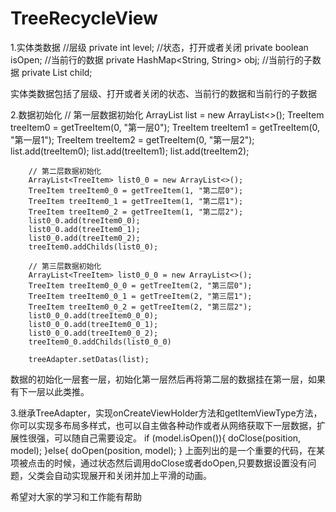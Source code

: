 # TreeRecycleView

1.实体类数据
        //层级
        private int level;
        //状态，打开或者关闭
        private boolean isOpen;
        //当前行的数据
        private HashMap<String, String> obj;
        //当前行的子数据
        private List<TreeItem> child;
  
实体类数据包括了层级、打开或者关闭的状态、当前行的数据和当前行的子数据

2.数据初始化
        // 第一层数据初始化
        ArrayList<TreeItem> list = new ArrayList<>();
        TreeItem treeItem0 = getTreeItem(0, "第一层0");
        TreeItem treeItem1 = getTreeItem(0, "第一层1");
        TreeItem treeItem2 = getTreeItem(0, "第一层2");
        list.add(treeItem0);
        list.add(treeItem1);
        list.add(treeItem2);

        // 第二层数据初始化
        ArrayList<TreeItem> list0_0 = new ArrayList<>();
        TreeItem treeItem0_0 = getTreeItem(1, "第二层0");
        TreeItem treeItem0_1 = getTreeItem(1, "第二层1");
        TreeItem treeItem0_2 = getTreeItem(1, "第二层2");
        list0_0.add(treeItem0_0);
        list0_0.add(treeItem0_1);
        list0_0.add(treeItem0_2);
        treeItem0.addChilds(list0_0);

        // 第三层数据初始化
        ArrayList<TreeItem> list0_0_0 = new ArrayList<>();
        TreeItem treeItem0_0_0 = getTreeItem(2, "第三层0");
        TreeItem treeItem0_0_1 = getTreeItem(2, "第三层1");
        TreeItem treeItem0_0_2 = getTreeItem(2, "第三层2");
        list0_0_0.add(treeItem0_0_0);
        list0_0_0.add(treeItem0_0_1);
        list0_0_0.add(treeItem0_0_2);
        treeItem0_0.addChilds(list0_0_0)
        
        treeAdapter.setDatas(list);
        
数据的初始化一层套一层，初始化第一层然后再将第二层的数据挂在第一层，如果有下一层以此类推。

3.继承TreeAdapter，实现onCreateViewHolder方法和getItemViewType方法，你可以实现多布局多样式，也可以自主做各种动作或者从网络获取下一层数据，扩展性很强，可以随自己需要设定。
        if (model.isOpen()){
             doClose(position, model);
        }else{
             doOpen(position, model);
        }
上面列出的是一个重要的代码，在某项被点击的时候，通过状态然后调用doClose或者doOpen,只要数据设置没有问题，父类会自动实现展开和关闭并加上平滑的动画。


希望对大家的学习和工作能有帮助

